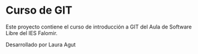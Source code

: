 # Curso de GIT

Este proyecto contiene el curso de introducción a GIT del Aula de Software Libre del IES Falomir.

Desarrollado por Laura Agut
